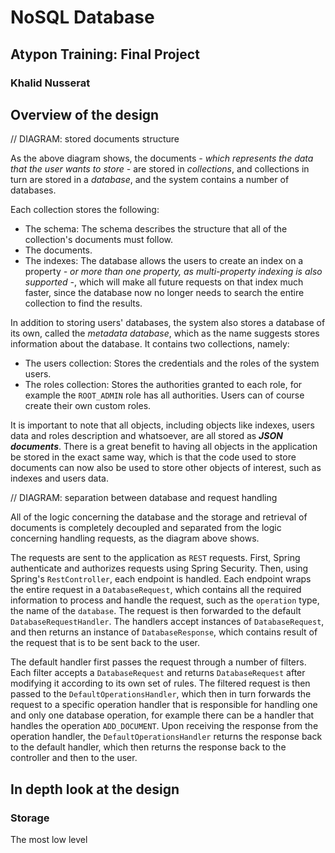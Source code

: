 # NoSQL Database

## Atypon Training: Final Project

### Khalid Nusserat



## Overview of the design

// DIAGRAM: stored documents structure

As the above diagram shows, the documents *- which represents the data that the user wants to store -* are stored in *collections*, and collections in turn are stored in a *database*, and the system contains a number of databases.

Each collection stores the following:

* The schema: The schema describes the structure that all of the collection's documents must follow.
* The documents.
* The indexes: The database allows the users to create an index on a property *- or more than one property, as multi-property indexing is also supported -*, which will make all future requests on that index much faster, since the database now no longer needs to search the entire collection to find the results.

In addition to storing users' databases, the system also stores a database of its own, called the *metadata database*, which as the name suggests stores information about the database. It contains two collections, namely:

* The users collection: Stores the credentials and the roles of the system users.
* The roles collection: Stores the authorities granted to each role, for example the `ROOT_ADMIN` role has all authorities. Users can of course create their own custom roles.

It is important to note that all objects, including objects like indexes, users data and roles description and whatsoever, are all stored as ***JSON documents***. There is a great benefit to having all objects in the application be stored in the exact same way, which is that the code used to store documents can now also be used to store other objects of interest, such as indexes and users data.

// DIAGRAM: separation between database and request handling

All of the logic concerning the database and the storage and retrieval of documents is completely decoupled and separated from the logic concerning handling requests, as the diagram above shows.

The requests are sent to the application as `REST` requests. First, Spring authenticate and authorizes requests using Spring Security. Then, using Spring's `RestController`, each endpoint is handled. Each endpoint wraps the entire request in a `DatabaseRequest`, which contains all the required information to process and handle the request, such as the `operation` type, the name of the `database`. The request is then forwarded to the default `DatabaseRequestHandler`. The handlers accept instances of `DatabaseRequest`, and then returns an instance of `DatabaseResponse`, which contains result of the request that is to be sent back to the user.

The default handler first passes the request through a number of filters. Each filter accepts a `DatabaseRequest` and returns `DatabaseRequest` after modifying it according to its own set of rules. The filtered request is then passed to the `DefaultOperationsHandler`, which then in turn forwards the request to a specific operation handler that is responsible for handling one and only one database operation, for example there can be a handler that handles the operation `ADD_DOCUMENT`. Upon receiving the response from the operation handler, the `DefaultOperationsHandler` returns the response back to the default handler, which then returns the response back to the controller and then to the user.



## In depth look at the design

### Storage

The most low level